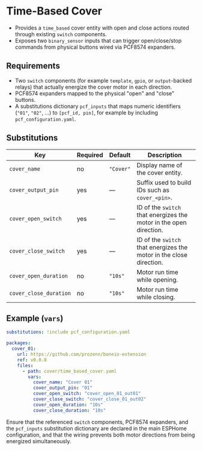 # Time-Based Cover

- Provides a `time_based` cover entity with open and close actions routed through existing `switch` components.
- Exposes two `binary_sensor` inputs that can trigger open/close/stop commands from physical buttons wired via PCF8574 expanders.

## Requirements

- Two `switch` components (for example `template`, `gpio`, or `output`-backed relays) that actually energize the cover motor in each direction.
- PCF8574 expanders mapped to the physical "open" and "close" buttons.
- A substitutions dictionary `pcf_inputs` that maps numeric identifiers (`"01"`, `"02"`, …) to `[pcf_id, pin]`, for example by including `pcf_configuration.yaml`.

## Substitutions

| Key                     | Required | Default | Description                                                         |
|-------------------------|----------|---------|---------------------------------------------------------------------|
| `cover_name`            | no       | `"Cover"` | Display name of the cover entity.                                  |
| `cover_output_pin`      | yes      | —       | Suffix used to build IDs such as `cover_<pin>`.                     |
| `cover_open_switch`     | yes      | —       | ID of the `switch` that energizes the motor in the open direction.  |
| `cover_close_switch`    | yes      | —       | ID of the `switch` that energizes the motor in the close direction. |
| `cover_open_duration`   | no       | `"10s"` | Motor run time while opening.                                       |
| `cover_close_duration`  | no       | `"10s"` | Motor run time while closing.                                       |

## Example (`vars`)

```yaml
substitutions: !include pcf_configuration.yaml

packages:
  cover_01:
    url: https://github.com/prozenn/boneio-extension
    ref: v0.0.8
    files:
      - path: cover/time_based_cover.yaml
        vars:
          cover_name: "Cover 01"
          cover_output_pin: "01"
          cover_open_switch: "cover_open_01_out01"
          cover_close_switch: "cover_close_01_out02"
          cover_open_duration: "10s"
          cover_close_duration: "10s"
```

Ensure that the referenced `switch` components, PCF8574 expanders, and the `pcf_inputs` substitution dictionary are declared in the main ESPHome configuration, and that the wiring prevents both motor directions from being energized simultaneously.
